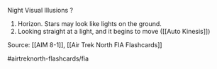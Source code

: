 Night Visual Illusions
?
1. Horizon. Stars may look like lights on the ground.
2. Looking straight at a light, and it begins to move ([[Auto Kinesis]])


Source: [[AIM 8-1]], [[Air Trek North FIA Flashcards]]

#airtreknorth-flashcards/fia